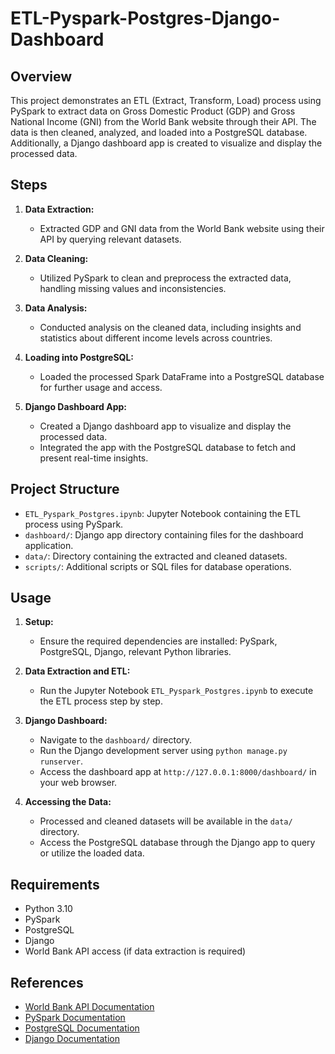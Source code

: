 # ETL-Pyspark-Postgres-Django-Dashboard

## Overview
This project demonstrates an ETL (Extract, Transform, Load) process using PySpark to extract data on Gross Domestic Product (GDP) and Gross National Income (GNI) from the World Bank website through their API. The data is then cleaned, analyzed, and loaded into a PostgreSQL database. Additionally, a Django dashboard app is created to visualize and display the processed data.

## Steps
1. **Data Extraction:** 
   - Extracted GDP and GNI data from the World Bank website using their API by querying relevant datasets.

2. **Data Cleaning:**
   - Utilized PySpark to clean and preprocess the extracted data, handling missing values and inconsistencies.

3. **Data Analysis:**
   - Conducted analysis on the cleaned data, including insights and statistics about different income levels across countries.

4. **Loading into PostgreSQL:**
   - Loaded the processed Spark DataFrame into a PostgreSQL database for further usage and access.

5. **Django Dashboard App:**
   - Created a Django dashboard app to visualize and display the processed data.
   - Integrated the app with the PostgreSQL database to fetch and present real-time insights.

## Project Structure
- `ETL_Pyspark_Postgres.ipynb`: Jupyter Notebook containing the ETL process using PySpark.
- `dashboard/`: Django app directory containing files for the dashboard application.
- `data/`: Directory containing the extracted and cleaned datasets.
- `scripts/`: Additional scripts or SQL files for database operations.

## Usage
1. **Setup:**
   - Ensure the required dependencies are installed: PySpark, PostgreSQL, Django, relevant Python libraries.
   
2. **Data Extraction and ETL:**
   - Run the Jupyter Notebook `ETL_Pyspark_Postgres.ipynb` to execute the ETL process step by step.

3. **Django Dashboard:**
   - Navigate to the `dashboard/` directory.
   - Run the Django development server using `python manage.py runserver`.
   - Access the dashboard app at `http://127.0.0.1:8000/dashboard/` in your web browser.

4. **Accessing the Data:**
   - Processed and cleaned datasets will be available in the `data/` directory.
   - Access the PostgreSQL database through the Django app to query or utilize the loaded data.

## Requirements
- Python 3.10
- PySpark
- PostgreSQL
- Django
- World Bank API access (if data extraction is required)

## References
- [World Bank API Documentation](http://api.worldbank.org/v2/country)
- [PySpark Documentation](https://spark.apache.org/docs/latest/api/python/index.html)
- [PostgreSQL Documentation](https://www.postgresql.org/docs/current/index.html)
- [Django Documentation](https://docs.djangoproject.com/en/3.2/)
